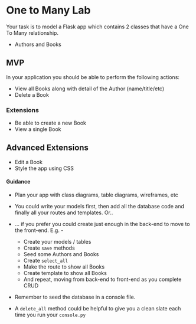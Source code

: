 # One to Many Lab

Your task is to model a Flask app which contains 2 classes that have a One To Many relationship.

- Authors and Books

## MVP

In your application you should be able to perform the following actions:

* View all Books along with detail of the Author (name/title/etc)
* Delete a Book

### Extensions

* Be able to create a new Book
* View a single Book

## Advanced Extensions 

* Edit a Book
* Style the app using CSS


#### Guidance

* Plan your app with class diagrams, table diagrams, wireframes, etc

* You could write your models first, then add all the database code and finally all your routes and templates. Or..

* ... if you prefer you could create just enough in the back-end to move to the front-end. E.g. -

    - Create your models / tables
    - Create `save` methods
    - Seed some Authors and Books
    - Create `select_all`
    - Make the route to show all Books
    - Create template to show all Books
    - And repeat, moving from back-end to front-end as you complete CRUD

* Remember to seed the database in a console file.

* A `delete_all` method could be helpful to give you a clean slate each time you run your `console.py`




